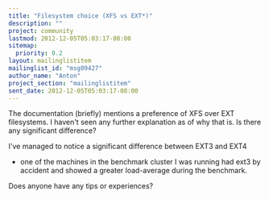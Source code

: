 ```yaml
---
title: "Filesystem choice (XFS vs EXT*)"
description: ""
project: community
lastmod: 2012-12-05T05:03:17-08:00
sitemap:
  priority: 0.2
layout: mailinglistitem
mailinglist_id: "msg09427"
author_name: "Anton"
project_section: "mailinglistitem"
sent_date: 2012-12-05T05:03:17-08:00
---
```



The documentation (briefly) mentions a preference of XFS over EXT
filesystems. I haven't seen any further explanation as of why that is.
Is there any significant difference?

I've managed to notice a significant difference between EXT3 and EXT4
- one of the machines in the benchmark cluster I was running had ext3
by accident and showed a greater load-average during the benchmark.

Does anyone have any tips or experiences?

